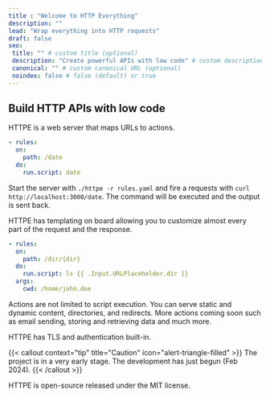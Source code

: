 ```yaml
---
title : "Welcome to HTTP Everything"
description: ""
lead: "Wrap everything into HTTP requests"
draft: false
seo:
 title: "" # custom title (optional)
 description: "Create powerful APIs with low code" # custom description (recommended)
 canonical: "" # custom canonical URL (optional)
 noindex: false # false (default) or true
---
```

## Build HTTP APIs with low code

HTTPE is a web server that maps URLs to actions.

```yaml {title=rules.yaml}
- rules:
  on:
    path: /date
  do:
    run.script: date
```
Start the server with `./httpe -r rules.yaml` and fire a requests with
`curl http://localhost:3000/date`.
The command will be executed and the output is sent back.

HTTPE has templating on board allowing you to customize almost every part of the request and the response.

```yaml {title=rules.yaml}
- rules:
  on:
    path: /dir/{dir}
  do:
    run.script: ls {{ .Input.URLPlaceholder.dir }}
  args:
    cwd: /home/john.doe
```

Actions are not limited to script execution. You can serve static and dynamic content, directories, and redirects.
More actions coming soon such as email sending, storing and retrieving data and much more.

HTTPE has TLS and authentication built-in.

{{< callout context="tip" title="Caution" icon="alert-triangle-filled" >}}
The project is in a very early stage. The development has just begun (Feb 2024).
{{< /callout >}}


HTTPE is open-source released under the MIT license.
